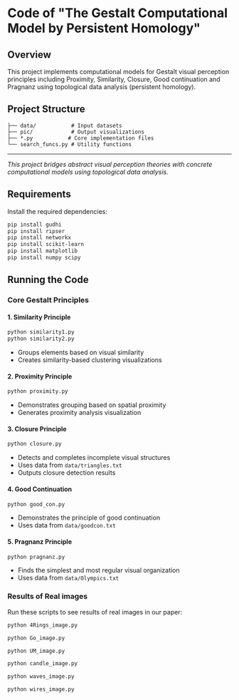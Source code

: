 # Code of "The Gestalt Computational Model by Persistent Homology"

## Overview

This project implements computational models for Gestalt visual perception principles including Proximity, Similarity, Closure, Good continuation and Pragnanz using topological data analysis (persistent homology).

## Project Structure

```
├── data/           # Input datasets
├── pic/            # Output visualizations
├── *.py           # Core implementation files
└── search_funcs.py # Utility functions
```

---

*This project bridges abstract visual perception theories with concrete computational models using topological data analysis.*

## Requirements

Install the required dependencies:

```bash
pip install gudhi
pip install ripser
pip install networkx
pip install scikit-learn
pip install matplotlib
pip install numpy scipy
```

## Running the Code

### Core Gestalt Principles

#### 1. Similarity Principle
```bash
python similarity1.py
python similarity2.py
```
- Groups elements based on visual similarity
- Creates similarity-based clustering visualizations
  
#### 2. Proximity Principle
```bash
python proximity.py
```
- Demonstrates grouping based on spatial proximity
- Generates proximity analysis visualization

#### 3. Closure Principle
```bash
python closure.py
```
- Detects and completes incomplete visual structures
- Uses data from `data/triangles.txt`
- Outputs closure detection results

#### 4. Good Continuation
```bash
python good_con.py
```
- Demonstrates the principle of good continuation
- Uses data from `data/goodcon.txt`

#### 5. Pragnanz Principle
```bash
python pragnanz.py
```
- Finds the simplest and most regular visual organization
- Uses data from `data/Olympics.txt`


### Results of Real images

Run these scripts to see results of real images in our paper:

```bash
python 4Rings_image.py

python Go_image.py

python UM_image.py

python candle_image.py

python waves_image.py

python wires_image.py
```